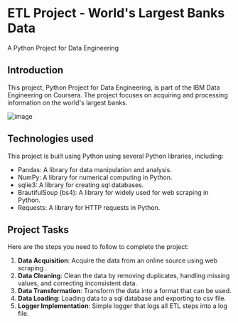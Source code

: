 # ETL Project - World's Largest Banks Data
A Python Project for Data Engineering

## Introduction

This project, Python Project for Data Engineering, is part of the IBM Data Engineering on Coursera. The project focuses on acquiring and processing information on the world's largest banks.

![image](https://github.com/Mohamed-Godaa/Banks-Data-ETL-Project/assets/62297313/f838d91f-8d8e-4bca-b0c7-9aaa94647552)


## Technologies used

This project is built using Python using several Python libraries, including:

- Pandas: A library for data manipulation and analysis.
- NumPy: A library for numerical computing in Python.
- sqlie3: A library for creating sql databases.
- BrautifulSoup (bs4): A library for widely used for web scraping in Python.
- Requests: A library for HTTP requests in Python.

## Project Tasks

Here are the steps you need to follow to complete the project:

1. **Data Acquisition**: Acquire the data from an online source using web scraping .
2. **Data Cleaning**: Clean the data by removing duplicates, handling missing values, and correcting inconsistent data.
3. **Data Transformation**: Transform the data into a format that can be used.
4. **Data Loading**: Loading data to a sql database and exporting to csv file.
5. **Logger Implementation**: Simple logger that logs all ETL steps into a log file.

